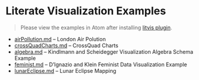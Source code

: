 # Literate Visualization Examples

> Please view the examples in Atom after installing [litvis plugin](https://github.com/gicentre/markdown-preview-enhanced-with-litvis#atom-markdown-preview-enhanced-with-litvis).

* [airPollution.md](airPollution.md) – London Air Polution
* [crossQuadCharts.md](crossQuadCharts.md) – CrossQuad Charts
* [algebra.md](algebra.md) – Kindlmann and Scheidegger Visualization Algebra Schema Example
* [feminist.md](feminist.md) – D’Ignazio and Klein Feminist Data Visualization Example
* [lunarEclipse.md](lunarEclipse.md) – Lunar Eclipse Mapping
